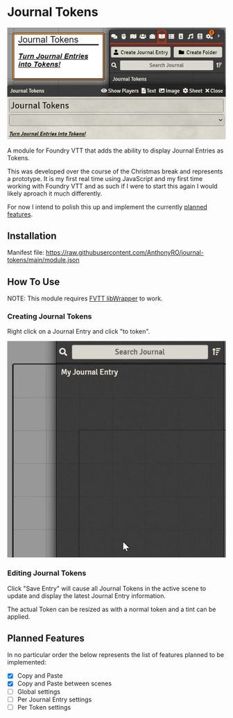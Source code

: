 # Journal Tokens

![Journal Tokens Hero Image](images/readme/splash.png)

A module for Foundry VTT that adds the ability to display Journal Entries as Tokens.

This was developed over the course of the Christmas break and represents a
prototype. It is my first real time using JavaScript and my first time working
with Foundry VTT and as such if I were to start this again I would likely
aproach it much differently.

For now I intend to polish this up and implement the currently [planned features](#planned-features).

## Installation

Manifest file: https://raw.githubusercontent.com/AnthonyRO/journal-tokens/main/module.json

## How To Use

NOTE: This module requires [FVTT libWrapper](https://foundryvtt.com/packages/lib-wrapper) to work.

### Creating Journal Tokens

Right click on a Journal Entry and click "to token".

![Create Token gif](images/readme/create_token.gif)

### Editing Journal Tokens

Click "Save Entry" will cause all Journal Tokens in the active scene to update
and display the latest Journal Entry information.

The actual Token can be resized as with a normal token and a tint can be applied.

## Planned Features

In no particular order the below represents the list of features planned to be
implemented:

- [x] Copy and Paste
- [x] Copy and Paste between scenes
- [ ] Global settings
- [ ] Per Journal Entry settings
- [ ] Per Token settings
